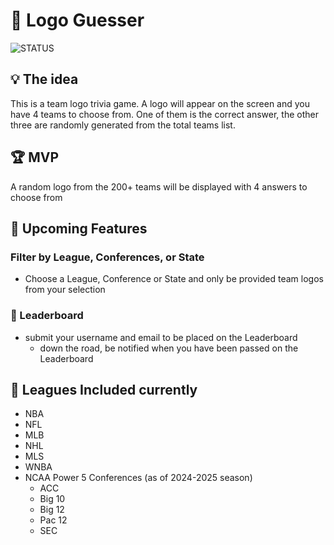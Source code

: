 
# 🐯 Logo Guesser

![STATUS](https://img.shields.io/badge/STATUS-In_Process-yellow.svg)


## 💡 The idea
This is a team logo trivia game. A logo will appear on the screen and you have 4 teams to choose from. One of them is the correct answer, the other three are randomly generated from the total teams list. 

## 🏆 MVP
A random logo from the 200+ teams will be displayed with 4 answers to choose from


## 🔮 Upcoming Features
### Filter by League, Conferences, or State
- Choose a League, Conference or State and only be provided team logos from your selection

### 🥇 Leaderboard
- submit your username and email to be placed on the Leaderboard
    - down the road, be notified when you have been passed on the Leaderboard

## 🏀 Leagues Included currently
- NBA
- NFL
- MLB
- NHL
- MLS
- WNBA
- NCAA Power 5 Conferences (as of 2024-2025 season)
    - ACC
    - Big 10 
    - Big 12
    - Pac 12
    - SEC

